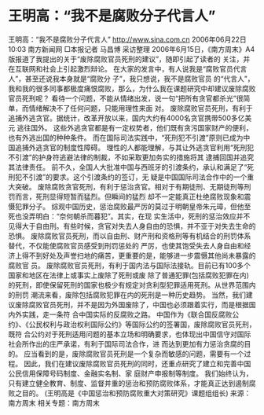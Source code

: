 # 王明高：“我不是腐败分子代言人”

王明高：“我不是腐败分子代言人”
http://www.sina.com.cn 2006年06月22日10:03 南方新闻网
□本报记者 马昌博 采访整理
2006年6月15日，《南方周末》A4版报道了我提出的关于“废除腐败官员死刑的建议”，随即引起了读者的 关注，并在互联网和社会上引起激烈辩论。
在大家的发言中，有人说我是“腐败官员代言人”，甚至还说我本身就是“腐败分
子”，我只想说，我不是腐败官员 的“代言人”，我和我的很多同事都极度痛恨腐败，那么，为什么我在课题研究中却建议废除腐败官员死刑呢？
看待一个问题，不能从情绪出发，说一句“把所有贪官都杀光”很简单，而情绪解决不了任何问题，只能用理性来面 对。
废除腐败官员死刑，有利于追捕外逃贪官。据统计，改革开放以来，国内大约有4000名贪官携带500多亿美元 逃往国外。
这些外逃贪官都是有一定权势者，他们既有贪污国家财产的便利，也有外逃出国的种种条件。
而在国际司法实践中，“死刑犯不引渡”原则已成为中国追捕外逃贪官的制度性障碍。
理性的人都能理解，与其让外逃贪官利用“死刑犯不引渡”的护身符逃避法律的制裁，不如采取更加务实的措施将其 逮捕回国并追究其法律责任。
前不久，全国人大批准中国与西班牙的引渡条约，承认和满足了“死刑犯不引渡”的要求。这个引渡条约的签订，无 疑是中国国际司法合作中的一个重大突破。
废除腐败贪官死刑，有利于惩治贪官。相对于有期徒刑、无期徒刑等刑罚而言，死刑显得短暂而猛烈。但瞬间的猛烈 却不一定能真正杜绝腐败现象和震慑犯罪分子。
综观中国历史，惩治腐败最严厉的莫过于明朝皇帝朱元璋，但他至死也没弄明白：“奈何朝杀而暮犯”。其实，在现 实生活中，死刑的惩治效应并不见得大于自由刑。有些时候，贪官对失去人身自由的恐惧，并不亚于对失去生命的恐惧。
废除腐败官员死刑，而以自由刑、财产刑和资格刑等有机结合的刑罚体系替代，不仅能使腐败官员感受到刑罚惩处的 严厉，也使其饱受失去人身自由和经济上得不到好处及声誉扫地的痛苦，更重要的是，能够进一步震慑其他尚未暴露的腐败官 员。
废除腐败官员死刑，有利于国内法与国际法接轨。目前已有100多个国家和地区在法律上或事实上废除了死刑或废 除了普通犯罪(包括腐败犯罪在内)的死刑，即使保留死刑的国家也极少有规定对贪利型犯罪适用死刑。从世界范围内的刑罚 潮流来看，废除包括腐败犯罪在内的死刑是一种历史趋势。
当然，我们建议废除腐败官员死刑，并不是因为外国废除了，中国也必须跟着实行，而是根据国内外实践，走一条符 合中国实际的反腐败之路。
中国作为《联合国反腐败公约》、《公民权利与政治权利国际公约》等国际公约的签署国，废除腐败官员死刑，既符 合公约对于死刑适用问题的基本立场和明确要求，也体现出中国信守对国际社会所作出的庄严承诺，有利于国际司法合作，进 而达到更加有力惩治贪腐的目的。
应当看到的是，废除腐败官员死刑是一个复杂而敏感的问题，需要有一个过程。
因此，我们在建议废除腐败官员死刑的同时，还重点研究了建立和完善中国公民信用保障号码制度、金融实名制、家 庭财产申报制等制度。
我们始终认为，只有建立健全教育、制度、监督并重的惩治和预防腐败体系，才能真正达到遏制腐败之目的。
(王明高是《中国惩治和预防腐败重大对策研究》课题组组长) 来源：
南方周末
相关专题：南方周末 

